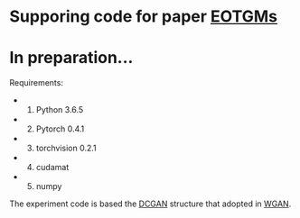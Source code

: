 # Supporing code for paper [EOTGMs](https://arxiv.org/abs/1811.06763)

In preparation...
=========

Requirements:
- 1. Python 3.6.5
- 2. Pytorch 0.4.1
- 3. torchvision 0.2.1
- 4. cudamat
- 5. numpy


The experiment code is based the [DCGAN](https://arxiv.org/pdf/1511.06434.pdf) structure that adopted in [WGAN](https://arxiv.org/abs/1701.07875).
